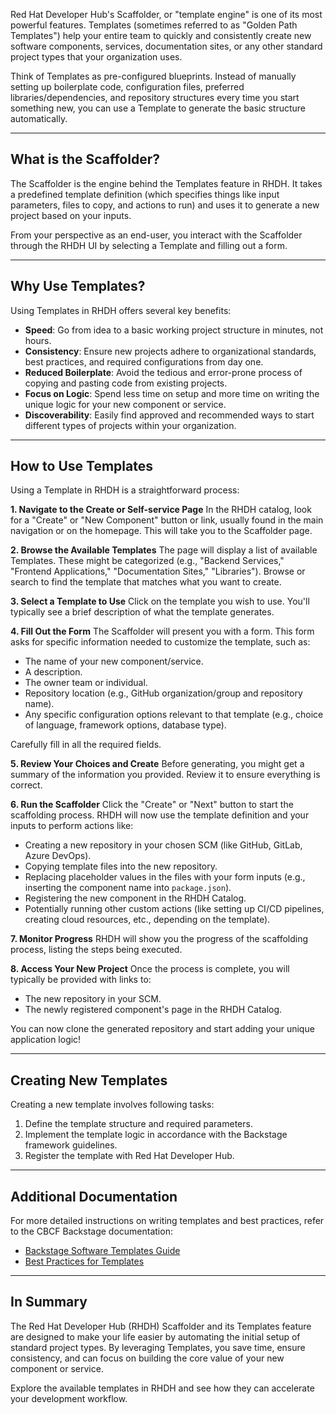 Red Hat Developer Hub's Scaffolder, or "template engine" is one of its most powerful features. Templates (sometimes referred to as "Golden Path Templates") help your entire team to quickly and consistently create new software components, services, documentation sites, or any other standard project types that your organization uses.

Think of Templates as pre-configured blueprints. Instead of manually setting up boilerplate code, configuration files, preferred libraries/dependencies, and repository structures every time you start something new, you can use a Template to generate the basic structure automatically.

---

## What is the Scaffolder?

The Scaffolder is the engine behind the Templates feature in RHDH. It takes a predefined template definition (which specifies things like input parameters, files to copy, and actions to run) and uses it to generate a new project based on your inputs.

From your perspective as an end-user, you interact with the Scaffolder through the RHDH UI by selecting a Template and filling out a form.

---

## Why Use Templates?

Using Templates in RHDH offers several key benefits:

- **Speed**: Go from idea to a basic working project structure in minutes, not hours.
- **Consistency**: Ensure new projects adhere to organizational standards, best practices, and required configurations from day one.
- **Reduced Boilerplate**: Avoid the tedious and error-prone process of copying and pasting code from existing projects.
- **Focus on Logic**: Spend less time on setup and more time on writing the unique logic for your new component or service.
- **Discoverability**: Easily find approved and recommended ways to start different types of projects within your organization.

---

## How to Use Templates

Using a Template in RHDH is a straightforward process:

**1. Navigate to the Create or Self-service Page**
In the RHDH catalog, look for a "Create" or "New Component" button or link, usually found in the main navigation or on the homepage. This will take you to the Scaffolder page.

**2. Browse the Available Templates**
The page will display a list of available Templates. These might be categorized (e.g., "Backend Services," "Frontend Applications," "Documentation Sites," "Libraries"). Browse or search to find the template that matches what you want to create.

**3. Select a Template to Use**
Click on the template you wish to use. You'll typically see a brief description of what the template generates.

**4. Fill Out the Form**
The Scaffolder will present you with a form. This form asks for specific information needed to customize the template, such as:

- The name of your new component/service.
- A description.
- The owner team or individual.
- Repository location (e.g., GitHub organization/group and repository name).
- Any specific configuration options relevant to that template (e.g., choice of language, framework options, database type).

Carefully fill in all the required fields.

**5. Review Your Choices and Create**
Before generating, you might get a summary of the information you provided. Review it to ensure everything is correct.

**6. Run the Scaffolder**
Click the "Create" or "Next" button to start the scaffolding process. RHDH will now use the template definition and your inputs to perform actions like:

- Creating a new repository in your chosen SCM (like GitHub, GitLab, Azure DevOps).
- Copying template files into the new repository.
- Replacing placeholder values in the files with your form inputs (e.g., inserting the component name into `package.json`).
- Registering the new component in the RHDH Catalog.
- Potentially running other custom actions (like setting up CI/CD pipelines, creating cloud resources, etc., depending on the template).

**7. Monitor Progress**
RHDH will show you the progress of the scaffolding process, listing the steps being executed.

**8. Access Your New Project**
Once the process is complete, you will typically be provided with links to:

- The new repository in your SCM.
- The newly registered component's page in the RHDH Catalog.

You can now clone the generated repository and start adding your unique application logic!


---

## Creating New Templates

Creating a new template involves following tasks:

1. Define the template structure and required parameters.
2. Implement the template logic in accordance with the Backstage framework guidelines.
3. Register the template with Red Hat Developer Hub.


---

## Additional Documentation

For more detailed instructions on writing templates and best practices, refer to the CBCF Backstage documentation:

- [Backstage Software Templates Guide](https://backstage.io/docs/features/software-templates/)
- [Best Practices for Templates](https://developers.redhat.com/articles/2025/03/17/10-tips-better-backstage-software-templates)


---

## In Summary

The Red Hat Developer Hub (RHDH) Scaffolder and its Templates feature are designed to make your life easier by automating the initial setup of standard project types. By leveraging Templates, you save time, ensure consistency, and can focus on building the core value of your new component or service.

Explore the available templates in RHDH and see how they can accelerate your development workflow.